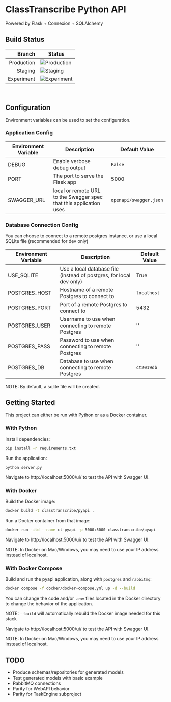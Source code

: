 # ClassTranscribe Python API

Powered by Flask + Connexion + SQLAlchemy

## Build Status

| Branch | Status |
|-------:|--------|
| Production | ![Production](https://github.com/classtranscribe/pyapi/actions/workflows/docker.yml/badge.svg?event=push&branch=main) |
| Staging | ![Staging](https://github.com/classtranscribe/pyapi/actions/workflows/docker.yml/badge.svg?event=push&branch=staging) |
| Experiment | ![Experiment](https://github.com/classtranscribe/pyapi/actions/workflows/docker.yml/badge.svg?event=push&branch=expt) |
​
## Configuration
Environment variables can be used to set the configuration.

### Application Config
| Environment Variable    | Description | Default Value |
| ------ | ----------- | ----- |
| DEBUG | Enable verbose debug output | `False` |
| PORT | The port to serve the Flask app | 5000 |
| SWAGGER_URL | local or remote URL to the Swagger spec that this application uses | `openapi/swagger.json` |

### Database Connection Config
You can choose to connect to a remote postgres instance, or use a local SQLite file (recommended for dev only)

| Environment Variable    | Description | Default Value |
| ------ | ----------- | ----- |
| USE_SQLITE | Use a local database file (instead of postgres, for local dev only) | True |
| POSTGRES_HOST | Hostname of a remote Postgres to connect to | `localhost` |
| POSTGRES_PORT | Port of a remote Postgres to connect to | 5432 |
| POSTGRES_USER | Username to use when connecting to remote Postgres | '' |
| POSTGRES_PASS | Password to use when connecting to remote Postgres | '' |
| POSTGRES_DB | Database to use when connecting to remote Postgres | `ct2019db` |

NOTE: By default, a sqlite file will be created.

## Getting Started
This project can either be run with Python or as a Docker container.

### With Python
Install dependencies:
```bash
pip install -r requirements.txt
```

Run the application:
```bash
python server.py
```

Navigate to http://localhost:5000/ui/ to test the API with Swagger UI.

### With Docker
Build the Docker image:
```bash
docker build -t classtranscribe/pyapi .
```

Run a Docker container from that image:
```bash
docker run -itd --name ct-pyapi -p 5000:5000 classtranscribe/pyapi
```

Navigate to http://localhost:5000/ui/ to test the API with Swagger UI.

NOTE: In Docker on Mac/Windows, you may need to use your IP address instead of localhost.

### With Docker Compose
Build and run the pyapi application, along with `postgres` and `rabbitmq`:
```bash
docker compose -f docker/docker-compose.yml up -d --build
```

You can change the code and/or `.env` files located in the Docker directory to change the behavior of the application.

NOTE: `--build` will automatically rebuild the Docker image needed for this stack

Navigate to http://localhost:5000/ui/ to test the API with Swagger UI.

NOTE: In Docker on Mac/Windows, you may need to use your IP address instead of localhost.


## TODO
* Produce schemas/repositories for generated models
* Test generated models with basic example
* RabbitMQ connections
* Parity for WebAPI behavior
* Parity for TaskEngine subproject